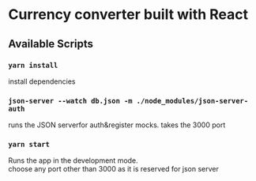 # Currency converter built with React

## Available Scripts

### `yarn install`
install dependencies

### `json-server --watch db.json -m ./node_modules/json-server-auth`
runs the JSON serverfor auth&register mocks.
takes the 3000 port

### `yarn start`

Runs the app in the development mode.\
choose any port other than 3000 as it is reserved for json server
